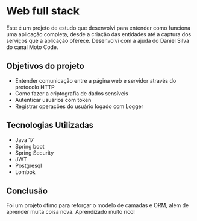 # Web full stack

Este é um projeto de estudo que desenvolvi para entender como funciona uma aplicação completa, desde a criação das entidades até a captura dos serviços que a aplicação oferece. Desenvolvi com a ajuda do Daniel Silva do canal Moto Code.

## Objetivos do projeto
- Entender comunicação entre a página web e servidor através do protocolo HTTP
- Como fazer a criptografia de dados sensíveis 
- Autenticar usuários com token
- Registrar operações do usuário logado com Logger

## Tecnologias Utilizadas
- Java 17
- Spring boot
- Spring Security
- JWT
- Postgresql
- Lombok


## Conclusão
Foi um projeto ótimo para reforçar o modelo de camadas e ORM, além de aprender muita coisa nova. Aprendizado muito rico! 

